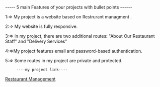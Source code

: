 ----- 5 main Features of your projects with bullet points ------

1:=> My project is a website based on Restrurant managment .

2:=> My website is fully responsive.

3:=> In my project, there are two additional routes: "About Our Restaurant Staff" and "Delivery Services"

4:=>My project features email and password-based authentication.

5:=> Some routes in my project are private and protected.


         ----my project link----

  [Restaurant Management]()            